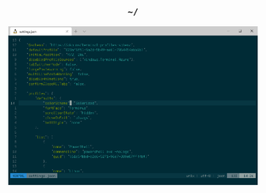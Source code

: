 <h2 align="center"><code>~/</code></h2>
<img src=https://github.com/cy6x/dotfiles/raw/main/wt.png></img>
